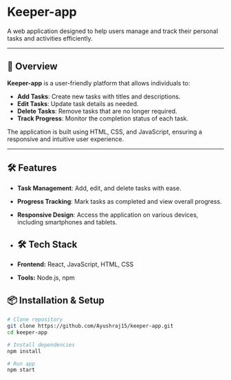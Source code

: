 # Keeper-app

A web application designed to help users manage and track their personal tasks and activities efficiently.

---

## 📌 Overview

**Keeper-app** is a user-friendly platform that allows individuals to:

- **Add Tasks**: Create new tasks with titles and descriptions.
- **Edit Tasks**: Update task details as needed.
- **Delete Tasks**: Remove tasks that are no longer required.
- **Track Progress**: Monitor the completion status of each task.

The application is built using HTML, CSS, and JavaScript, ensuring a responsive and intuitive user experience.

---

## 🛠️ Features

- **Task Management**: Add, edit, and delete tasks with ease.
- **Progress Tracking**: Mark tasks as completed and view overall progress.
- **Responsive Design**: Access the application on various devices, including smartphones and tablets.

- ## 🛠️ Tech Stack
- **Frontend:** React, JavaScript, HTML, CSS  
- **Tools:** Node.js, npm  

## 📦 Installation & Setup
```bash
# Clone repository
git clone https://github.com/Ayushraj15/keeper-app.git
cd keeper-app

# Install dependencies
npm install

# Run app
npm start


